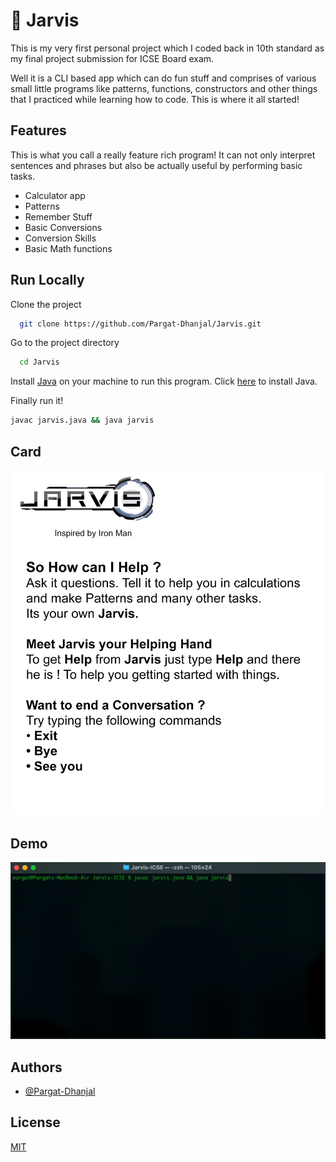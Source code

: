 
# 🤖 Jarvis

This is my very first personal project which I coded back in 10th standard as my final project submission for ICSE Board exam.

Well it is a CLI based app which can do fun stuff and comprises of various small little programs like patterns, functions, constructors and other things that I practiced while learning how to code. This is where it all started!
## Features

This is what you call a really feature rich program! It can not only interpret sentences and phrases but also be actually useful by performing basic tasks.

- Calculator app
- Patterns
- Remember Stuff
- Basic Conversions
- Conversion Skills
- Basic Math functions


## Run Locally

Clone the project

```bash
  git clone https://github.com/Pargat-Dhanjal/Jarvis.git
```

Go to the project directory

```bash
  cd Jarvis
```

Install [Java](https://www.java.com/en/) on your machine to run this program.
Click [here](https://github.com/exercism/java/blob/main/docs/INSTALLATION.md) to install Java. 

Finally run it!

```bash
javac jarvis.java && java jarvis
```


## Card

<img alt="Help-Card" src="https://github.com/Pargat-Dhanjal/Jarvis/blob/master/Materials/JarvisCard.jpg" width="500"></img>


## Demo

<img alt="demo-video" src="https://github.com/Pargat-Dhanjal/Jarvis/blob/master/Materials/demo.gif" width="720"></img>


## Authors

- [@Pargat-Dhanjal](https://www.github.com/Pargat-Dhanjal)


## License

[MIT](https://choosealicense.com/licenses/mit/)
